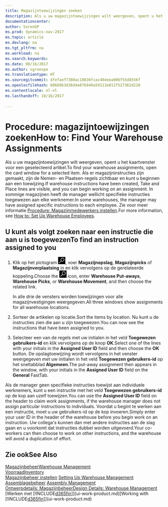 ```yaml
---
title: Magazijntoewijzingen zoeken
description: Als u uw magazijntoewijzingen wilt weergeven, opent u het kaartvenster voor een geselecteerd artikel. Als er magazijninstructies zijn gemaakt, zijn de Nemen- en Plaatsen-regels zichtbaar en kunt u beginnen aan een toewijzing. In sommige magazijnen heeft de manager wellicht specifieke instructies toegewezen aan elke werknemer.
documentationcenter: 
author: SorenGP
ms.prod: dynamics-nav-2017
ms.topic: article
ms.devlang: na
ms.tgt_pltfrm: na
ms.workload: na
ms.search.keywords: 
ms.date: 08/16/2017
ms.author: sgroespe
ms.translationtype: HT
ms.sourcegitcommit: 4fefaef7380ac10836fcac404eea006f55d8556f
ms.openlocfilehash: 60669b3d36d4a07b949a59113e811f527362d228
ms.contentlocale: nl-nl
ms.lasthandoff: 10/16/2017

---
```

# <a name="how-to-find-your-warehouse-assignments"></a><span data-ttu-id="62e67-105">Procedure: magazijntoewijzingen zoeken</span><span class="sxs-lookup"><span data-stu-id="62e67-105">How to: Find Your Warehouse Assignments</span></span>
<span data-ttu-id="62e67-106">Als u uw magazijntoewijzingen wilt weergeven, opent u het kaartvenster voor een geselecteerd artikel.</span><span class="sxs-lookup"><span data-stu-id="62e67-106">To find your warehouse assignments, open the card window for a selected item.</span></span> <span data-ttu-id="62e67-107">Als er magazijninstructies zijn gemaakt, zijn de Nemen- en Plaatsen-regels zichtbaar en kunt u beginnen aan een toewijzing.</span><span class="sxs-lookup"><span data-stu-id="62e67-107">If warehouse instructions have been created, Take and Place lines are visible, and you can begin working on an assignment.</span></span> <span data-ttu-id="62e67-108">In sommige magazijnen heeft de manager wellicht specifieke instructies toegewezen aan elke werknemer.</span><span class="sxs-lookup"><span data-stu-id="62e67-108">In some warehouses, the manager may have assigned specific instructions to each employee.</span></span> <span data-ttu-id="62e67-109">Zie voor meer informatie [Procedure: Magazijnmedewerkers instellen](warehouse-how-to-set-up-warehouse-employees.md).</span><span class="sxs-lookup"><span data-stu-id="62e67-109">For more information, see [How to: Set Up Warehouse Employees](warehouse-how-to-set-up-warehouse-employees.md).</span></span>

## <a name="to-find-an-instruction-assigned-to-you"></a><span data-ttu-id="62e67-110">U kunt als volgt zoeken naar een instructie die aan u is toegewezen</span><span class="sxs-lookup"><span data-stu-id="62e67-110">To find an instruction assigned to you</span></span>  
1.  <span data-ttu-id="62e67-111">Klik op het pictogram ![Zoeken naar pagina of rapport](media/ui-search/search_small.png "pictogram Zoeken naar pagina of rapport"), voer **Magazijnopslag**, **Magazijnpicks** of **Magazijnverplaatsing** in en klik vervolgens op de gerelateerde koppeling.</span><span class="sxs-lookup"><span data-stu-id="62e67-111">Choose the ![Search for Page or Report](media/ui-search/search_small.png "Search for Page or Report icon") icon, enter **Warehouse Put-aways**, **Warehouse Picks**, or **Warehouse Movement**, and then choose the related link.</span></span>

    <span data-ttu-id="62e67-112">In alle drie de vensters worden toewijzingen voor alle magazijnvestigingen weergegeven.</span><span class="sxs-lookup"><span data-stu-id="62e67-112">All three windows show assignments for all warehouse locations.</span></span>  

2. <span data-ttu-id="62e67-113">Sorteer de artikelen op locatie.</span><span class="sxs-lookup"><span data-stu-id="62e67-113">Sort the items by location.</span></span> <span data-ttu-id="62e67-114">Nu kunt u de instructies zien die aan u zijn toegewezen.</span><span class="sxs-lookup"><span data-stu-id="62e67-114">You can now see the instructions that have been assigned to you.</span></span>  
3. <span data-ttu-id="62e67-115">Selecteer een van de regels met uw initialen in het veld **Toegewezen gebruikers-id** en klik vervolgens op de knop **OK**.</span><span class="sxs-lookup"><span data-stu-id="62e67-115">Select one of the lines with your initials in the **Assigned User ID** field and then choose the **OK** button.</span></span> <span data-ttu-id="62e67-116">De opslagtoewijzing wordt vervolgens in het venster weergegeven met uw initialen in het veld **Toegewezen gebruikers-id** op het sneltabblad **Algemeen**.</span><span class="sxs-lookup"><span data-stu-id="62e67-116">The put-away assignment then appears in the window, with your initials in the **Assigned User ID** field on the **General** FastTab.</span></span>  

<span data-ttu-id="62e67-117">Als de manager geen specifieke instructies toewijst aan individuele werknemers, kunt u een instructie met het veld **Toegewezen gebruikers-id** op de kop aan uzelf toewijzen.</span><span class="sxs-lookup"><span data-stu-id="62e67-117">You can use the **Assigned User ID** field on the header to claim work assignments, if the warehouse manager does not assign particular instructions to individuals.</span></span> <span data-ttu-id="62e67-118">Voordat u begint te werken aan een instructie, moet u uw gebruikers-id op de kop invoeren.</span><span class="sxs-lookup"><span data-stu-id="62e67-118">Simply enter your user ID in the header of the warehouse before you begin work on an instruction.</span></span> <span data-ttu-id="62e67-119">Uw collega's kunnen dan met andere instructies aan de slag gaan en u voorkomt dat instructies dubbel worden uitgevoerd.</span><span class="sxs-lookup"><span data-stu-id="62e67-119">Your co-workers can then choose to work on other instructions, and the warehouse will avoid a duplication of effort.</span></span>  

## <a name="see-also"></a><span data-ttu-id="62e67-120">Zie ook</span><span class="sxs-lookup"><span data-stu-id="62e67-120">See Also</span></span>  
[<span data-ttu-id="62e67-121">Magazijnbeheer</span><span class="sxs-lookup"><span data-stu-id="62e67-121">Warehouse Management</span></span>](warehouse-manage-warehouse.md)  
[<span data-ttu-id="62e67-122">Voorraad</span><span class="sxs-lookup"><span data-stu-id="62e67-122">Inventory</span></span>](inventory-manage-inventory.md)  
<span data-ttu-id="62e67-123">[Magazijnbeheer instellen](warehouse-setup-warehouse.md)   </span><span class="sxs-lookup"><span data-stu-id="62e67-123">[Setting Up Warehouse Management](warehouse-setup-warehouse.md)   </span></span>  
<span data-ttu-id="62e67-124">[Assemblagebeheer](assembly-assemble-items.md)  </span><span class="sxs-lookup"><span data-stu-id="62e67-124">[Assembly Management](assembly-assemble-items.md)  </span></span>  
[<span data-ttu-id="62e67-125">Ontwerpdetails: Magazijnbeheer</span><span class="sxs-lookup"><span data-stu-id="62e67-125">Design Details: Warehouse Management</span></span>](design-details-warehouse-management.md)  
<span data-ttu-id="62e67-126">[Werken met [!INCLUDE[d365fin](includes/d365fin_md.md)]](ui-work-product.md)</span><span class="sxs-lookup"><span data-stu-id="62e67-126">[Working with [!INCLUDE[d365fin](includes/d365fin_md.md)]](ui-work-product.md)</span></span> 

